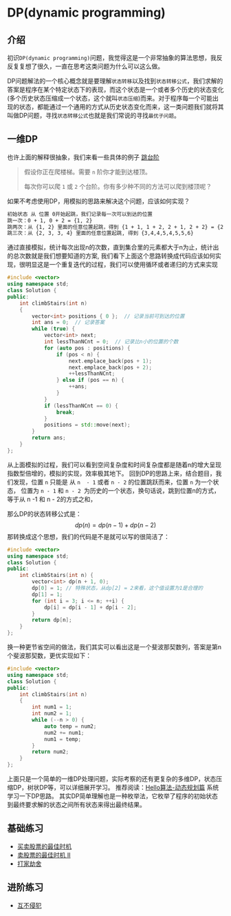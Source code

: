 # DP(dynamic programming)

## 介绍

初识`DP(dynamic programming)`问题，我觉得这是一个非常抽象的算法思想，我反反复复想了很久，一直在思考这类问题为什么可以这么做。

DP问题解法的一个核心概念就是要理解`状态转移`以及找到`状态转移公式`，我们求解的答案是程序在某个特定状态下的表现，而这个状态是一个或者多个历史的状态变化(多个历史状态压缩成一个状态，这个就叫`状态压缩`)而来。对于程序每一个可能出现的状态，都能通过一个通用的方式从历史状态变化而来，这一类问题我们就将其叫做DP问题，寻找`状态转移公式`也就是我们常说的寻找`最优子问题`。

## 一维DP

也许上面的解释很抽象，我们来看一些具体的例子 [跳台阶](https://leetcode.cn/problems/climbing-stairs/description/)

> 假设你正在爬楼梯。需要 `n` 阶你才能到达楼顶。
>
> 每次你可以爬 `1` 或 `2` 个台阶。你有多少种不同的方法可以爬到楼顶呢？

如果不考虑使用DP，用模拟的思路来解决这个问题，应该如何实现？

```tex
初始状态 从 位置 0开始起跳，我们记录每一次可以到达的位置
跳一次：0 + 1, 0 + 2 = {1, 2}
跳两次：从 {1, 2} 里面的任意位置起跳，得到 {1 + 1, 1 + 2, 2 + 1, 2 + 2} = {2,3,3,4}
跳三次：从 {2, 3, 3, 4} 里面的任意位置起跳, 得到 {3,4,4,5,4,5,5,6}
```

通过直接模拟，统计每次出现n的次数，直到集合里的元素都大于n为止，统计出的总次数就是我们想要知道的方案,
我们看下上面这个思路转换成代码应该如何实现，很明显这是一个重复迭代的过程，我们可以使用循环或者递归的方式来实现

```c++
#include <vector>
using namespace std;
class Solution {
public:
    int climbStairs(int n)
    {
        vector<int> positions { 0 };  // 记录当前可到达的位置
        int ans = 0;  // 记录答案
        while (true) {
            vector<int> next;
            int lessThanNCnt = 0;  // 记录比n小的位置的个数
            for (auto pos : positions) {
                if (pos < n) {
                    next.emplace_back(pos + 1);
                    next.emplace_back(pos + 2);
                    ++lessThanNCnt;
                } else if (pos == n) {
                    ++ans;
                }
            }
            if (lessThanNCnt == 0) {
                break;
            }
            positions = std::move(next);
        }
        return ans;
    }
};
```

从上面模拟的过程，我们可以看到空间复杂度和时间复杂度都是随着n的增大呈现指数型倍增的，模拟的实现，效率极其地下。
回到DP的思路上来，结合题目，我们发现，位置 `n` 只能是 从 `n  - 1` 或者 `n - 2` 的位置跳跃而来，位置 `n` 为一个状态，
位置为 `n - 1` 和 `n - 2 `为历史的一个状态，换句话说，跳到位置n的方式，等于从 n -1 和 n - 2的方式之和，

那么DP的状态转移公式是：
$$
dp(n) = dp(n -1) + dp(n - 2)
$$
那转换成这个思想，我们的代码是不是就可以写的很简洁了：

```c++
#include <vector>
using namespace std;
class Solution {
public:
    int climbStairs(int n) {
        vector<int> dp(n + 1, 0);
        dp[0] = 1; // 特殊状态，从dp[2] = 2来看，这个值设置为1是合理的
        dp[1] = 1;
        for (int i = 3; i <= n; ++i) {
            dp[i] = dp[i - 1] + dp[i - 2];
        }
        return dp[n];
    }
};
```

换一种更节省空间的做法，我们其实可以看出这是一个斐波那契数列，答案是第n个斐波那契数，更优实现如下：

```c++
#include <vector>
using namespace std;
class Solution {
public:
    int climbStairs(int n)
    {
        int num1 = 1;
        int num2 = 1;
        while (--n > 0) {
            auto temp = num2;
            num2 += num1;
            num1 = temp;
        }
        return num2;
    }
};
```

上面只是一个简单的一维DP处理问题，实际考察的还有更复杂的多维DP，状态压缩DP，树状DP等，可以详细展开学习。
推荐阅读：[Hello算法-动态规划篇](https://www.hello-algo.com/chapter_dynamic_programming/intro_to_dynamic_programming/)
系统学习一下DP思路。
其实DP简单理解也是一种枚举法，它枚举了程序的初始状态到最终要求解的状态之间所有状态来得出最终结果。

## 基础练习

- [买卖股票的最佳时机](https://leetcode.cn/problems/best-time-to-buy-and-sell-stock/description)
- [卖股票的最佳时机 II](https://leetcode.cn/problems/best-time-to-buy-and-sell-stock-ii/description)
- [打家劫舍](practice/house_robber.md)

## 进阶练习

- [互不侵犯](practice/luogu_p1896.md)